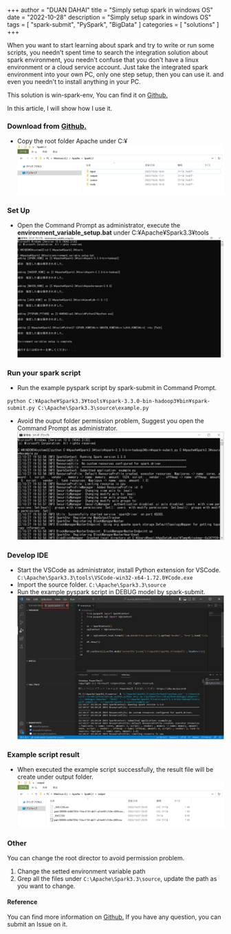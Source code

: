 +++
author = "DUAN DAHAI"
title = "Simply setup spark in windows OS"
date = "2022-10-28"
description = "Simply setup spark in windows OS"
tags = [
    "spark-submit",
    "PySpark",
    "BigData"
]
categories = [
    "solutions"
]
+++

When you want to start learning about spark and try to write or run some scripts,
you needn't spent time to search the integration solution about spark environment,
you needn't confuse that you don't have a linux environment or a cloud service account.
Just take the integrated spark environment into your own PC, only one step setup, then you can use it.
and even you needn't to install anything in your PC.

This solution is win-spark-env, You can find it on <a href="https://github.com/vekee/win-spark-env" >Github.</a>

In this article, I will show how I use it.

### Download from <a href="https://github.com/vekee/win-spark-env" >Github.</a>

- Copy the root folder Apache under C:¥
![save](20221028-run-spark-in-windows-1.png)


### Set Up
- Open the Command Prompt as administrator, execute the __environment_variable_setup.bat__  under C:¥Apache¥Spark3.3¥tools
![run](20221028-run-spark-in-windows-3.png)

### Run your spark script
- Run the example pyspark script by spark-submit in Command Prompt.
```
python C:¥Apache¥Spark3.3¥tools¥spark-3.3.0-bin-hadoop3¥bin¥spark-submit.py C:\Apache\Spark3.3\source\example.py
```
- Avoid the ouput folder permission problem, Suggest you open the Command Prompt as administrator.
![run](20221028-run-spark-in-windows-5.png)

### Develop IDE
- Start the VSCode as administrator, install Python extension for VSCode.
`
C:\Apache\Spark3.3\tools\VSCode-win32-x64-1.72.0¥Code.exe
`
- Import the source folder.
`
C:\Apache\Spark3.3\source
`
- Run the example pyspark script in DEBUG model by spark-submit.
![run](20221028-run-spark-in-windows-6.png)

### Example script result
- When executed the example script successfully, the result file will be create under output folder.
![run](20221028-run-spark-in-windows-7.png)

### Other
You can change the root director to avoid permission problem.
1. Change the setted environment variable path
2. Grep all the files under `C:\Apache\Spark3.3\source`, update the path as you want to change.

#### Reference
You can find more information on <a href="https://github.com/vekee/win-spark-env" >Github.</a> If you have any question, you can submit an Issue on it.